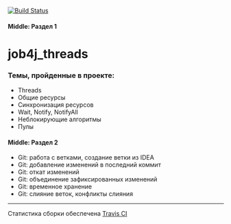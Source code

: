 [![Build Status](https://travis-ci.com/velesov7493/job4j_threads.svg?branch=master)](https://travis-ci.com/velesov7493/job4j_threads)
#### Middle: Раздел 1 ####
# job4j_threads #
### Темы, пройденные в проекте: ###
+ Threads
+ Общие ресурсы
+ Синхронизация ресурсов
+ Wait, Notify, NotifyAll
+ Неблокирующие алгоритмы
+ Пулы
#### Middle: Раздел 2 ####
+ Git: работа с ветками, создание ветки из IDEA
+ Git: добавление изменений в последний коммит
+ Git: откат изменений
+ Git: объединение зафиксированных изменений
+ Git: временное хранение
+ Git: слияние веток, конфликты слияния

----
Статистика сборки обеспечена [Travis CI][1]

[1]: https://travis-ci.com